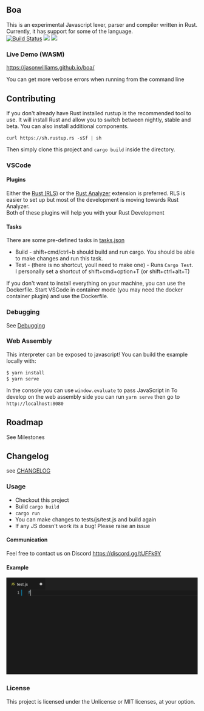 ## Boa

This is an experimental Javascript lexer, parser and compiler written in Rust. Currently, it has support for some of the language.  
[![Build Status](https://travis-ci.com/jasonwilliams/boa.svg?branch=master)](https://travis-ci.com/jasonwilliams/boa)
[![](http://meritbadge.herokuapp.com/boa)](https://crates.io/crates/boa)
[![](https://docs.rs/Boa/badge.svg)](https://docs.rs/Boa/)

### Live Demo (WASM)

https://jasonwilliams.github.io/boa/

You can get more verbose errors when running from the command line

## Contributing

If you don't already have Rust installed rustup is the recommended tool to use. It will install Rust and allow you to switch between nightly, stable and beta. You can also install additional components.

```
curl https://sh.rustup.rs -sSf | sh
```

Then simply clone this project and `cargo build` inside the directory.

### VSCode

#### Plugins

Either the [Rust (RLS)](https://github.com/rust-lang/rls) or the [Rust Analyzer](https://github.com/rust-analyzer/rust-analyzer) extension is preferred. RLS is easier to set up but most of the development is moving towards Rust Analyzer.  
Both of these plugins will help you with your Rust Development

#### Tasks

There are some pre-defined tasks in [tasks.json](.vscode/tasks.json)

- Build - shift+cmd/ctrl+b should build and run cargo. You should be able to make changes and run this task.
- Test - (there is no shortcut, youll need to make one) - Runs `Cargo Test`.  
  I personally set a shortcut of shift+cmd+option+T (or shift+ctrl+alt+T)

If you don't want to install everything on your machine, you can use the Dockerfile.
Start VSCode in container mode (you may need the docker container plugin) and use the Dockerfile.

### Debugging

See [Debugging](./docs/debugging.md)

### Web Assembly

This interpreter can be exposed to javascript!
You can build the example locally with:

```
$ yarn install
$ yarn serve
```

In the console you can use `window.evaluate` to pass JavaScript in
To develop on the web assembly side you can run `yarn serve` then go to `http://localhost:8080`

## Roadmap

See Milestones

## Changelog

see [CHANGELOG](./CHANGELOG.md)

### Usage

- Checkout this project
- Build `cargo build`
- `cargo run`
- You can make changes to tests/js/test.js and build again
- If any JS doesn't work its a bug! Please raise an issue

#### Communication

Feel free to contact us on Discord https://discord.gg/tUFFk9Y

#### Example

![Example](docs/img/latestDemo.gif)

### License

This project is licensed under the Unlicense or MIT licenses, at your option.
